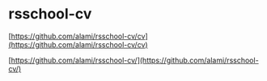 # rsschool-cv

[https://github.com/alami/rsschool-cv/cv](https://github.com/alami/rsschool-cv/cv)

[https://github.com/alami/rsschool-cv/](https://github.com/alami/rsschool-cv/)